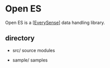 Open ES
=======

Open ES is a [[EverySense](http://every-sense.com)] data handling library.

## directory

* src/ source modules

* sample/ samples
